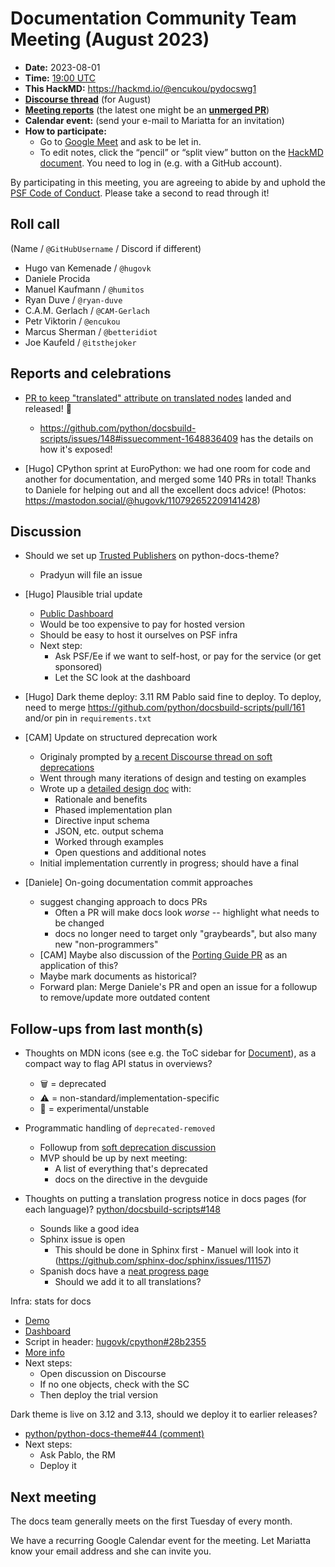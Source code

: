 # Documentation Community Team Meeting (August 2023)

- **Date:** 2023-08-01
- **Time:** [19:00 UTC](https://arewemeetingyet.com/UTC/2023-08-01/19:00/Docs%20Meeting) 
- **This HackMD:** https://hackmd.io/@encukou/pydocswg1
- [**Discourse thread**](https://discuss.python.org/t/30549) (for August)
- [**Meeting reports**](https://docs-community.readthedocs.io/en/latest/monthly-meeting/index.html) (the latest one might be an [**unmerged PR**](https://github.com/python/docs-community/pulls))
- **Calendar event:** (send your e-mail to Mariatta for an invitation)
- **How to participate:**
  -  Go to [Google Meet](https://meet.google.com/dii-qrzf-wkw) and ask to be let in.
  -  To edit notes, click the “pencil” or “split view” button on the [HackMD document](https://hackmd.io/@encukou/pydocswg1). You need to log in (e.g. with a GitHub account).

By participating in this meeting, you are agreeing to abide by and uphold the [PSF Code of Conduct](https://www.python.org/psf/codeofconduct/).
Please take a second to read through it!


## Roll call

(Name / `@GitHubUsername` / Discord if different)
- Hugo van Kemenade  / `@hugovk` 
- Daniele Procida
- Manuel Kaufmann / `@humitos`
- Ryan Duve / `@ryan-duve`
- C.A.M. Gerlach / `@CAM-Gerlach`
- Petr Viktorin / `@encukou`
- Marcus Sherman / `@betteridiot`
- Joe Kaufeld / `@itsthejoker`


## Reports and celebrations

- [PR to keep "translated" attribute on translated nodes](https://github.com/sphinx-doc/sphinx/pull/11502) landed and released! :tada: 
    - https://github.com/python/docsbuild-scripts/issues/148#issuecomment-1648836409 has the details on how it's exposed!

- [Hugo] CPython sprint at EuroPython: we had one room for code and another for documentation, and merged some 140 PRs in total! Thanks to Daniele for helping out and all the excellent docs advice! (Photos: https://mastodon.social/@hugovk/110792652209141428)


## Discussion

- Should we set up [Trusted Publishers](https://docs.pypi.org/trusted-publishers/using-a-publisher/) on python-docs-theme?
  - Pradyun will file an issue

- [Hugo] Plausible trial update
  - [Public Dashboard](https://plausible.io/docs.python.org/)
  - Would be too expensive to pay for hosted version
  - Should be easy to host it ourselves on PSF infra
  - Next step:
    - Ask PSF/Ee if we want to self-host, or pay for the service (or get sponsored)
    - Let the SC look at the dashboard

- [Hugo] Dark theme deploy: 3.11 RM Pablo said fine to deploy. To deploy, need to merge https://github.com/python/docsbuild-scripts/pull/161 and/or pin in `requirements.txt` 

- [CAM] Update on structured deprecation work
    - Originaly prompted by [a recent Discourse thread on soft deprecations](https://discuss.python.org/t/formalize-the-concept-of-soft-deprecation-dont-schedule-removal-in-pep-387-backwards-compatibility-policy/27957/73)
    - Went through many iterations of design and testing on examples
    - Wrote up a [detailed design doc](https://hackmd.io/@CAM-Gerlach/BJuLFRLj2) with:
        - Rationale and benefits
        - Phased implementation plan
        - Directive input schema
        - JSON, etc. output schema
        - Worked through examples
        - Open questions and additional notes
    - Initial implementation currently in progress; should have a final 
    
- [Daniele] On-going documentation commit approaches
    - suggest changing approach to docs PRs
      - Often a PR will make docs look *worse* -- highlight what needs to be changed
      - docs no longer need to target only "graybeards", but also many new "non-programmers"
    - [CAM] Maybe also discussion of the [Porting Guide PR](https://github.com/python/cpython/pull/107434) as an application of this?
    - Maybe mark documents as historical?
    - Forward plan: Merge Daniele's PR and open an issue for a followup to remove/update more outdated content


## Follow-ups from last month(s)

* Thoughts on MDN icons (see e.g. the ToC sidebar for [Document](https://developer.mozilla.org/en-US/docs/Web/API/Document)), as a compact way to flag API status in overviews?

    * :wastebasket: = deprecated
    * :warning: = non-standard/implementation-specific
    * 🧪 = experimental/unstable

* Programmatic handling of `deprecated-removed`
  * Followup from [soft deprecation discussion](https://discuss.python.org/t/formalize-the-concept-of-soft-deprecation-dont-schedule-removal-in-pep-387-backwards-compatibility-policy/27957/73)
  * MVP should be up by next meeting:
    * A list of everything that's deprecated
    * docs on the directive in the devguide

* Thoughts on putting a translation progress notice in docs pages (for each language)? [python/docsbuild-scripts#148](https://github.com/python/docsbuild-scripts/issues/148)

  * Sounds like a good idea
  * Sphinx issue is open
    * This should be done in Sphinx first - Manuel will look into it (https://github.com/sphinx-doc/sphinx/issues/11157)
  * Spanish docs have a [neat progress page](https://python-docs-es.readthedocs.io/es/3.11/progress.html)
    * Should we add it to all translations?

Infra: stats for docs
* [Demo](https://hugovk-cpython.readthedocs.io/en/plausible/)
* [Dashboard](https://plausible.io/share/hugovk-cpython.readthedocs.io?auth=XDF9fK3EB2dEHCr4sC9hn)
* Script in header: [hugovk/cpython#28b2355](https://github.com/hugovk/cpython/commit/28b23555030d58fdb52b74a547cc621c49690de0)
* [More info](https://plausible.io/self-hosted-web-analytics)
* Next steps:
  * Open discussion on Discourse
  * If no one objects, check with the SC
  * Then deploy the trial version

Dark theme is live on 3.12 and 3.13, should we deploy it to earlier releases?
* [python/python-docs-theme#44 (comment)](https://github.com/python/python-docs-theme/pull/44#issuecomment-1571331235)
* Next steps:
  * Ask Pablo, the RM
  * Deploy it


## Next meeting

The docs team generally meets on the first Tuesday of every month.

We have a recurring Google Calendar event for the meeting. Let Mariatta know your email address and she can invite you.
